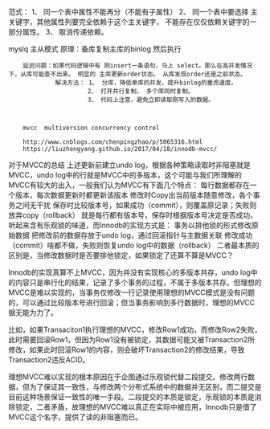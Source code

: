 范式：
1、 同一个表中属性不能再分（不能有子属性）
2、 同一个表中要选择 主关键字，其他属性列要完全依赖于这个主关键字， 不能存在仅仅依赖关键字的一部分属性。
3、 取消传递依赖。



myslq 主从模式
        原理：备库复制主库的binlog 然后执行
        
        延迟问题：如果代码逻辑中有 刚insert一条语句，马上 select。那么在高并发情况下，从库可能查不出来。 明显的 主库更新order状态。 从库发现order还是之前状态。
                 解决方法： 1、 分库，降低单库的并发，提升binlog的童虎速度。
                          2、 打开并行复制， 多个库同时复制。
                          3、 代码上注意，避免立即读取刚写入的数据。
        


        mvcc  multiversion concurrency control
        
        http://www.cnblogs.com/chenpingzhao/p/5065316.html
        https://liuzhengyang.github.io/2017/04/18/innodb-mvcc/
        
        
对于MVCC的总结
上述更新前建立undo log，根据各种策略读取时非阻塞就是MVCC，undo log中的行就是MVCC中的多版本，这个可能与我们所理解的MVCC有较大的出入，一般我们认为MVCC有下面几个特点：
每行数据都存在一个版本，每次数据更新时都更新该版本
修改时Copy出当前版本随意修改，各个事务之间无干扰
保存时比较版本号，如果成功（commit），则覆盖原记录；失败则放弃copy（rollback）
就是每行都有版本号，保存时根据版本号决定是否成功，听起来含有乐观锁的味道，而Innodb的实现方式是：
事务以排他锁的形式修改原始数据
把修改前的数据存放于undo log，通过回滚指针与主数据关联
修改成功（commit）啥都不做，失败则恢复undo log中的数据（rollback）
二者最本质的区别是，当修改数据时是否要排他锁定，如果锁定了还算不算是MVCC？ 
 
Innodb的实现真算不上MVCC，因为并没有实现核心的多版本共存，undo log中的内容只是串行化的结果，记录了多个事务的过程，不属于多版本共存。但理想的MVCC是难以实现的，当事务仅修改一行记录使用理想的MVCC模式是没有问题的，可以通过比较版本号进行回滚；但当事务影响到多行数据时，理想的MVCC据无能为力了。
 
比如，如果Transaciton1执行理想的MVCC，修改Row1成功，而修改Row2失败，此时需要回滚Row1，但因为Row1没有被锁定，其数据可能又被Transaction2所修改，如果此时回滚Row1的内容，则会破坏Transaction2的修改结果，导致Transaction2违反ACID。
 
理想MVCC难以实现的根本原因在于企图通过乐观锁代替二段提交。修改两行数据，但为了保证其一致性，与修改两个分布式系统中的数据并无区别，而二提交是目前这种场景保证一致性的唯一手段。二段提交的本质是锁定，乐观锁的本质是消除锁定，二者矛盾，故理想的MVCC难以真正在实际中被应用，Innodb只是借了MVCC这个名字，提供了读的非阻塞而已。        